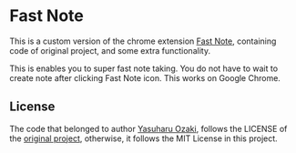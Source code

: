 # Fast Note

This is a custom version of the chrome extension [Fast Note](https://github.com/yasuoza/chrome-extension-FastNote), containing code of original project, and some extra functionality.

This is enables you to super fast note taking. You do not have to wait to create note after clicking Fast Note icon.
This works on Google Chrome.

## License

The code that belonged to author [Yasuharu Ozaki](https://github.com/yasuoza), follows the LICENSE of the [original project](https://github.com/yasuoza/chrome-extension-FastNote), otherwise, it follows the MIT License in this project.
